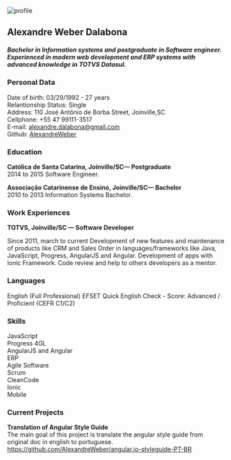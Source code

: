 ![profile](https://avatars3.githubusercontent.com/u/9654982?s=400&u=4b05a403856348a3187d4943453784c2a98416e7&v=4 "profile")

## Alexandre Weber Dalabona
##### Bachelor in Information systems and postgraduate in Software engineer. Experienced in modern web development and ERP systems with advanced knowledge in TOTVS Datasul. 

### **Personal Data**
Date of birth: 03/29/1992 - 27 years<br/>
Relantionship Status: Single<br/>
Address: 110 José Antônio de Borba Street, Joinville,SC<br/>
Cellphone: +55 47 99111-3517<br/>
E-mail: alexandre.dalabona@gmail.com<br/>
Github: [AlexandreWeber](https://github.com/AlexandreWeber "AlexandreWeber")


### **Education**
**Católica de Santa Catarina, Joinville/SC— Postgraduate**<br/>
2014 to 2015
Software Engineer.

**Associação Catarinense de Ensino, Joinville/SC— Bachelor**<br/>
2010 to 2013
Information Systems Bachelor.

### **Work Experiences**
**TOTVS, Joinville/SC — Software Developer**

Since 2011, march to current
Development of new features and maintenance of products like CRM and Sales Order in languages/frameworks like Java, JavaScript, Progress, AngularJS and Angular.
Development of  apps with Ionic Framework.
Code review and help to others developers as a mentor.

### **Languages**
English  (Full Professional)
EFSET Quick English Check - Score: Advanced / Proficient (CEFR C1/C2) 

### **Skills**
JavaScript <br/>
Progress 4GL <br/>
AngularJS and Angular<br/>
ERP<br/>
Agile Software<br/>
Scrum<br/>
CleanCode<br/>
Ionic<br/>
Mobile<br/>

### **Current Projects**
**Translation of Angular Style Guide**<br/>
The main goal of this project is translate the angular style guide from original doc in english to portuguese.<br/>
https://github.com/AlexandreWeber/angular.io-styleguide-PT-BR
